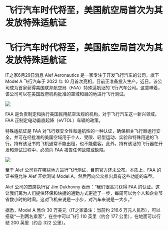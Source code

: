 # 飞行汽车时代将至，美国航空局首次为其发放特殊适航证

# 飞行汽车时代将至，美国航空局首次为其发放特殊适航证

IT之家6月29日消息 Alef Aeronautics 是一家专注于开发飞行汽车的公司，旗下 Model A 飞行汽车于 2022 年 10
月首次亮相，目前正准备投入生产。近日，该公司成为首家获得美国联邦航空局（FAA）特殊适航证的飞行汽车公司。这意味着，该公司可以在美国政府机构批准的空域和目的地进行飞行测试。

![](https://inews.gtimg.com/om_bt/OU7OBv8TkMbXcIMOvmlT8SOUcwyNzZo2y_NQeueGq68BAAA/1000)

FAA 是负责制定和执行美国民用航空法规的机构，对于飞行汽车这一新兴领域，FAA 正制定电动垂直起降（eVTOL）车辆的政策。

特殊适航证是 FAA
对飞行器安全性和适航性的一种认证，确保相关飞行器运行安全，并可在经批准的美国空域用于个人、受限、轻型运动、实验和特殊用途的飞行。持有该证书的飞机通常不能出租，也不能载客。此外，持有该证的飞行器在开发和测试过程中，必须向
FAA 报告任何故障或缺陷。

![](https://inews.gtimg.com/om_bt/O_bi9Gv0j36oxtOI2uvV4BdN31LOPiTY6CrpKOARcOGsYAA/1000)

至于 Alef 公司将在哪些地方进行飞行测试，目前官方还未公布。本质上，FAA 的证书将允许 Alef 开始测试 Model
A，然后再向公众推出具有这些功能的车型。

Alef 公司的首席执行官 Jim Dukhovny 表示：“我们很高兴获得 FAA
的认证。这让我们离为人们提供环保和快捷的通勤方式更近了一步，每周可以为个人和企业节省数小时的时间。这对飞机来说是一小步，对汽车来说是一大步。”

据悉，Model A 售价 30 万美元（IT之家备注：当前约 216.6 万元人民币），可以搭载“一到两名乘客”，在空中可以飞行 110 英里（约合
177 公里），在地面可以行驶 200 英里（约合 322 公里）。

